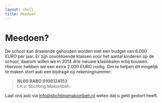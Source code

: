 ```yaml
---
layout: shell
title: Meedoen
---
```


# Meedoen?


De school kan draaiende gehouden worden met een budget van 6.000 EURO 
per jaar. Er zijn onvoldoende klassen voor het aantal kinderen op de 
school, daarom willen we in 2014 drie nieuwe klaslokalen erbij bouwen. 
Hiervoor hebben we een extra 2.000 EURO nodig. Om te helpen dit 
mogelijk te maken stort aub een bijdrage op rekeningnummer: 

> **NL60 RABO 0106124153**  
t.n.v. Stichting Makombeh. 

Laat ons aub via [info@stichtingmakombeh.nl](mailto:info@stichtingmakombeh.nl) weten dat u geld gestort heeft.